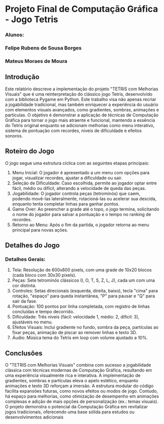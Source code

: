 # Projeto Final de Computação Gráfica - Jogo Tetris

### Alunos: 
### Felipe Rubens de Sousa Borges
### Mateus Moraes de Moura

## Introdução 
Este relatório descreve a implementação do projeto "TETRIS com Melhorias 
Visuais" que é uma reinterpretação do clássico jogo Tetris, desenvolvido com a biblioteca 
Pygame em Python. Este trabalho visa não apenas recriar a jogabilidade tradicional, mas 
também enriquecer a experiência do usuário com elementos visuais avançados, como 
gradientes, sombras, animações e partículas. O objetivo é demonstrar a aplicação de 
técnicas de Computação Gráfica para tornar o jogo mais atraente e funcional, mantendo a 
essência do Tetris original enquanto se adicionam melhorias como menu interativo, 
sistema de pontuação com recordes, níveis de dificuldade e efeitos sonoros.

## Roteiro do Jogo 
O jogo segue uma estrutura cíclica com as seguintes etapas principais:
1. Menu Inicial: O jogador é apresentado a um menu com opções para jogar, visualizar 
recordes, ajustar a dificuldade ou sair.
2. Seleção de Dificuldade: Caso escolhida, permite ao jogador optar entre fácil, médio 
ou difícil, alterando a velocidade de queda das peças.
3. Jogabilidade: O jogador controla peças (tetrominós) que caem, podendo movê-las 
lateralmente, rotacioná-las ou acelerar sua descida, enquanto tenta completar linhas 
para ganhar pontos.
4. Game Over: Ao preencher a grade até o topo, o jogo termina, solicitando o nome do 
jogador para salvar a pontuação e o tempo no ranking de recordes.
5. Retorno ao Menu: Após o fim da partida, o jogador retorna ao menu principal para 
novas ações.

## Detalhes do Jogo
### Detalhes Gerais:
1. Tela: Resolução de 600x800 pixels, com uma grade de 10x20 blocos (cada bloco 
com 30x30 pixels).
2. Peças: Sete tetrominós clássicos (I, O, T, S, Z, L, J), cada um com uma cor distinta.
3. Controles: Setas direcionais (esquerda, direita, baixo), tecla "cima" para rotação, 
"espaço" para queda instantânea, "P" para pausar e "Q" para sair da fase.
4. Pontuação: 100 pontos por linha completada, com registro de linhas concluídas e 
tempo decorrido.
5. Dificuldade: Três níveis (fácil: velocidade 1, médio: 2, difícil: 3), ajustáveis no 
menu.
6. Efeitos Visuais: Inclui gradiente no fundo, sombra da peça, partículas ao fixar peças, 
animação de piscar ao remover linhas e texto 3D.
7. Áudio: Música tema do Tetris em loop com volume ajustado a 10%.

## Conclusões
O "TETRIS com Melhorias Visuais" combina com sucesso a jogabilidade clássica 
com técnicas modernas de Computação Gráfica, resultando em uma experiência visualmente 
rica e interativa. A implementação de gradientes, sombras e partículas eleva o apelo estético, 
enquanto animações e texto 3D reforçam a imersão. A estrutura modular do código facilita 
expansões futuras, como novos efeitos ou modos de jogo. Contudo, há espaço para 
melhorias, como otimização de desempenho em animações complexas e adição de mais 
opções de personalização (ex.: temas visuais). O projeto demonstra o potencial da 
Computação Gráfica em revitalizar jogos tradicionais, oferecendo uma base sólida para 
estudos ou desenvolvimentos adicionais
